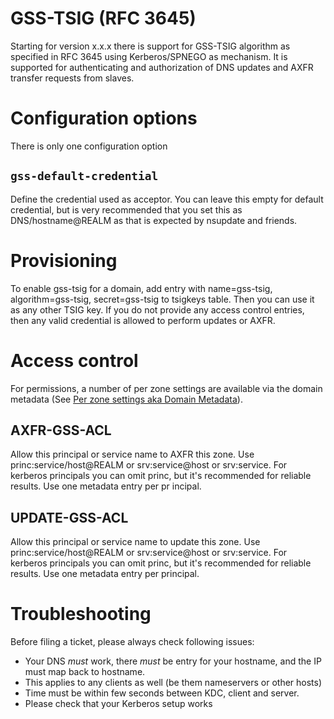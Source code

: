 # GSS-TSIG (RFC 3645)
Starting for version x.x.x there is support for GSS-TSIG algorithm as specified in RFC 3645 using Kerberos/SPNEGO as mechanism. 
It is supported for authenticating and authorization of DNS updates and AXFR transfer requests from slaves. 

# Configuration options
There is only one configuration option

## `gss-default-credential`
Define the credential used as acceptor. You can leave this empty for default credential, but is very recommended that you 
set this as DNS/hostname@REALM as that is expected by nsupdate and friends. 

# Provisioning

To enable gss-tsig for a domain, add entry with name=gss-tsig, algorithm=gss-tsig, secret=gss-tsig to tsigkeys table. Then
you can use it as any other TSIG key. If you do not provide any access control entries, then any valid credential is allowed
to perform updates or AXFR. 

# Access control
For permissions, a number of per zone settings are available via the domain metadata (See [Per zone settings aka Domain Metadata](domainmetadata.md)).

## AXFR-GSS-ACL
Allow this principal or service name to AXFR this zone. Use princ:service/host@REALM or srv:service@host or srv:service. For kerberos principals you can omit princ, but it's recommended for reliable results. Use one metadata entry per pr
incipal.

## UPDATE-GSS-ACL
Allow this principal or service name to update this zone. Use princ:service/host@REALM or srv:service@host or srv:service. For kerberos principals you can omit princ, but it's recommended for reliable results. Use one metadata entry per
principal.

# Troubleshooting
Before filing a ticket, please always check following issues:
* Your DNS *must* work, there *must* be entry for your hostname, and the IP must map back to hostname.
* This applies to any clients as well (be them nameservers or other hosts)
* Time must be within few seconds between KDC, client and server. 
* Please check that your Kerberos setup works
